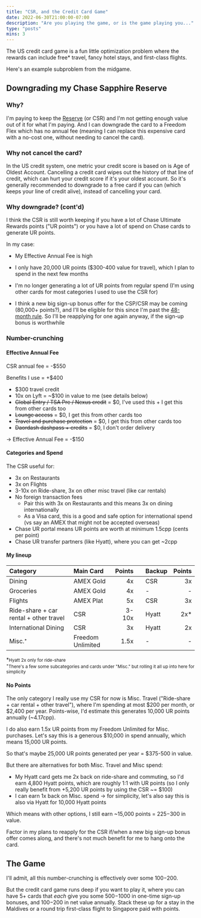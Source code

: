 ```yaml
---
title: "CSR, and the Credit Card Game"
date: 2022-06-30T21:00:00-07:00
description: "Are you playing the game, or is the game playing you..."
type: "posts"
mins: 3
---
```


The US credit card game is a fun little optimization problem where the rewards can include free* travel, fancy hotel stays, and first-class flights.

Here's an example subproblem from the midgame.

## Downgrading my Chase Sapphire Reserve

### Why?
I'm paying to keep the [Reserve](https://creditcards.chase.com/rewards-credit-cards/sapphire/reserve) (or CSR) and I'm not getting enough value out of it for what I'm paying. And I can downgrade the card to a Freedom Flex which has no annual fee (meaning I can replace this expensive card with a no-cost one, without needing to cancel the card).

### Why not cancel the card?
In the US credit system, one metric your credit score is based on is Age of Oldest Account. Cancelling a credit card wipes out the history of that line of credit, which can hurt your credit score if it's your oldest account. So it's generally recommended to downgrade to a free card if you can (which keeps your line of credit alive), instead of cancelling your card.

### Why downgrade? (cont'd)
I think the CSR is still worth keeping if you have a lot of Chase Ultimate Rewards points ("UR points") or you have a lot of spend on Chase cards to generate UR points.

In my case:

* My Effective Annual Fee is high

* I only have 20,000 UR points ($300-400 value for travel), which I plan to spend in the next few months

* I'm no longer generating a lot of UR points from regular spend (I'm using other cards for most categories I used to use the CSR for)

* I think a new big sign-up bonus offer for the CSP/CSR may be coming (80,000+ points?), and I'll be eligible for this since I'm past the [48-month rule](https://www.uponarriving.com/2021/03/18/chase-sapphire-48-month-rule-explained-2021/#:~:text=What%20is%20the%20Chase%20Sapphire%2048%20month%20rule%3F,into%20detail%20about%20the%20Sapphire%2048%20month%20rule.). So I'll be reapplying for one again anyway, if the sign-up bonus is worthwhile

### Number-crunching
#### Effective Annual Fee
CSR annual fee = -$550

Benefits I use = +$400

* $300 travel credit
* 10x on Lyft = ~$100 in value to me (see details below)
* <strike>Global Entry / TSA Pre / Nexus credit</strike> = $0, I've used this + I get this from other cards too
* <strike>Lounge access</strike> = $0, I get this from other cards too
* <strike>Travel and purchase protection</strike> = $0, I get this from other cards too
* <strike>Daordash dashpass + credits</strike> = $0, I don't order delivery

-> Effective Annual Fee = -$150

#### Categories and Spend

The CSR useful for:

* 3x on Restaurants
* 3x on Flights
* 3-10x on Ride-share, 3x on other misc travel (like car rentals)
* No foreign transaction fees
    * Pair this with 3x on Restaurants and this means 3x on dining internationally
    * As a Visa card, this is a good and safe option for international spend (vs say an AMEX that might not be accepted overseas)
* Chase UR portal means UR points are worth at minimum 1.5cpp (cents per point)
* Chase UR transfer partners (like Hyatt), where you can get ~2cpp


#### My lineup

| Category | Main Card | Points | | Backup | Points |
| :------------------------------------- | :---------------- | ----: | --- | :---- | --: |
| Dining                                 | AMEX Gold         |    4x |     | CSR   |  3x |
| Groceries                              | AMEX Gold         |    4x |     | -     |   - |
| Flights                                | AMEX Plat         |    5x |     | CSR   |  3x |
| Ride-share + car rental + other travel | CSR               | 3-10x |     | Hyatt | 2x* |
| International Dining                   | CSR               |    3x |     | Hyatt |  2x |
| Misc.⁺                                 | Freedom Unlimited |  1.5x |     | -     |   - |

*<small>Hyatt 2x only for ride-share</small>  
⁺<small>There's a few some subcategories and cards under "Misc." but rolling it all up into here for simplicity</small>

#### No Points
The only category I really use my CSR for now is Misc. Travel ("Ride-share + car rental + other travel"), where I'm spending at most $200 per month, or $2,400 per year. Points-wise, I'd estimate this generates 10,000 UR points annually (~4.17cpp).

I do also earn 1.5x UR points from my Freedom Unlimited for Misc. purchases. Let's say this is a generous $10,000 in spend annually, which means 15,000 UR points.

So that's maybe 25,000 UR points generated per year = $375-500 in value.

But there are alternatives for both Misc. Travel and Misc spend:

* My Hyatt card gets me 2x back on ride-share and commuting, so I'd earn 4,800 Hyatt points, which are roughly 1:1 with UR points (so I only really benefit from +5,200 UR points by using the CSR ~= $100)
* I can earn 1x back on Misc. spend -> for simplicity, let's also say this is also via Hyatt for 10,000 Hyatt points

Which means with other options, I still earn ~15,000 points = $225-$300 in value.

Factor in my plans to reapply for the CSR if/when a new big sign-up bonus offer comes along, and there's not much benefit for me to hang onto the card.

## The Game

I'll admit, all this number-crunching is effectively over some $100-$200.

But the credit card game runs deep if you want to play it, where you can have 5+ cards that _each_ give you some $500-$1000 in one-time sign-up bonuses, and $100-$200 in net value annually. Stack these up for a stay in the Maldives or a round trip first-class flight to Singapore paid with points.
